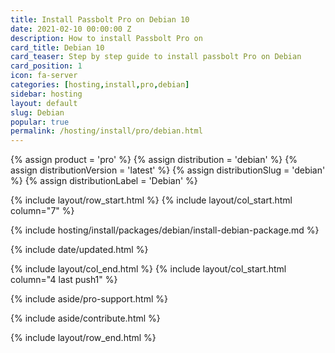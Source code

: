 ```yaml
---
title: Install Passbolt Pro on Debian 10
date: 2021-02-10 00:00:00 Z
description: How to install Passbolt Pro on
card_title: Debian 10
card_teaser: Step by step guide to install passbolt Pro on Debian
card_position: 1
icon: fa-server
categories: [hosting,install,pro,debian]
sidebar: hosting
layout: default
slug: Debian
popular: true
permalink: /hosting/install/pro/debian.html
---
```


{% assign product = 'pro' %}
{% assign distribution = 'debian' %}
{% assign distributionVersion = 'latest' %}
{% assign distributionSlug = 'debian' %}
{% assign distributionLabel = 'Debian' %}

{% include layout/row_start.html %}
{% include layout/col_start.html column="7" %}

{% include hosting/install/packages/debian/install-debian-package.md %}

{% include date/updated.html %}

{% include layout/col_end.html %}
{% include layout/col_start.html column="4 last push1" %}

{% include aside/pro-support.html %}

{% include aside/contribute.html %}

{% include layout/row_end.html %}
